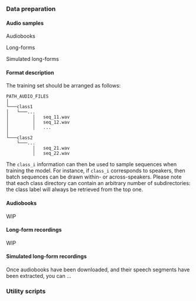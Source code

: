 ### Data preparation

#### Audio samples

Audiobooks

Long-forms

Simulated long-forms

#### Format description

The training set should be arranged as follows:

```
PATH_AUDIO_FILES  
│
└───class1
│   └───...
│         │   seq_11.wav
│         │   seq_12.wav
│         │   ...
│   
└───class2
    └───...
          │   seq_21.wav
          │   seq_22.wav
```

The `class_i` information can then be used to sample sequences when training the model.
For instance, if `class_i` corresponds to speakers, then batch sequences can be drawn within- or across-speakers.
Please note that each class directory can contain an arbitrary number of subdirectories: the class label will always be retrieved from the top one.

#### Audiobooks

WIP

#### Long-form recordings

WIP

#### Simulated long-form recordings

Once audiobooks have been downloaded, and their speech segments have been extracted, you can ...

### Utility scripts


